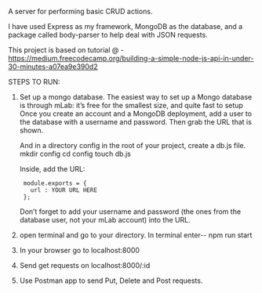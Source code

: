 A server for performing basic CRUD actions.

I have used Express as my framework, MongoDB as the database, and a package called body-parser to help deal with JSON requests.

This project is based on tutorial @ -
https://medium.freecodecamp.org/building-a-simple-node-js-api-in-under-30-minutes-a07ea9e390d2

STEPS TO RUN:

1. Set up a mongo database.
	 The easiest way to set up a Mongo database is through mLab: it’s free for the smallest size, and quite fast to setup
	 Once you create an account and a MongoDB deployment, add a user to the database with a username and password.
	 Then grab the URL that is shown.

	And in a directory config in the root of your project, create a db.js file.
		mkdir config 
		cd config
		touch db.js
	
	Inside, add the URL:

		module.exports = {
		  url : YOUR URL HERE
		};
	Don’t forget to add your username and password (the ones from the database user, not your mLab account) into the URL.

2. open terminal and go to your directory. 
	In terminal enter--  npm run start

3. In your browser go to localhost:8000
4. Send get requests on localhost:8000/:id
5. Use Postman app to send Put, Delete and Post requests.